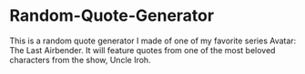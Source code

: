 # Random-Quote-Generator
 This is a random quote generator I made of one of my favorite series Avatar: The Last Airbender. It will feature quotes from one of the most beloved characters from the show, Uncle Iroh.
